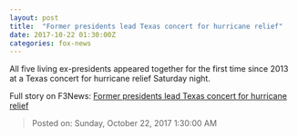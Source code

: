 ```yaml
---
layout: post
title:  "Former presidents lead Texas concert for hurricane relief"
date: 2017-10-22 01:30:00Z
categories: fox-news
---
```


All five living ex-presidents appeared together for the first time since 2013 at a Texas concert for hurricane relief Saturday night.


Full story on F3News: [Former presidents lead Texas concert for hurricane relief](http://www.f3nws.com/n/K4SEy)

> Posted on: Sunday, October 22, 2017 1:30:00 AM

